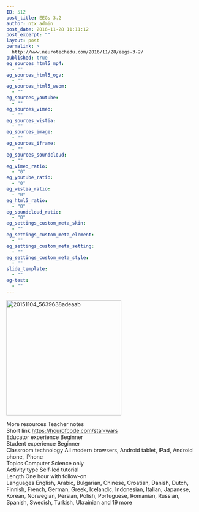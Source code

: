 ```yaml
---
ID: 512
post_title: EEGs 3.2
author: ntx_admin
post_date: 2016-11-28 11:11:12
post_excerpt: ""
layout: post
permalink: >
  http://www.neurotechedu.com/2016/11/28/eegs-3-2/
published: true
eg_sources_html5_mp4:
  - ""
eg_sources_html5_ogv:
  - ""
eg_sources_html5_webm:
  - ""
eg_sources_youtube:
  - ""
eg_sources_vimeo:
  - ""
eg_sources_wistia:
  - ""
eg_sources_image:
  - ""
eg_sources_iframe:
  - ""
eg_sources_soundcloud:
  - ""
eg_vimeo_ratio:
  - "0"
eg_youtube_ratio:
  - "0"
eg_wistia_ratio:
  - "0"
eg_html5_ratio:
  - "0"
eg_soundcloud_ratio:
  - "0"
eg_settings_custom_meta_skin:
  - ""
eg_settings_custom_meta_element:
  - ""
eg_settings_custom_meta_setting:
  - ""
eg_settings_custom_meta_style:
  - ""
slide_template:
  - ""
eg-test:
  - ""
---
```

<img src="http://www.neurotechedu.com/wp-content/uploads/2016/11/20151104_5639638adeaab-300x300.png" alt="20151104_5639638adeaab" width="300" height="300" class="alignnone size-medium wp-image-516" />

More resources	 Teacher notes<br>
Short link	https://hourofcode.com/star-wars<br>
Educator experience	Beginner<br>
Student experience	Beginner<br>
Classroom technology	All modern browsers, Android tablet, iPad, Android phone, iPhone<br>
Topics	Computer Science only<br>
Activity type	Self-led tutorial<br>
Length	One hour with follow-on<br>
Languages	English, Arabic, Bulgarian, Chinese, Croatian, Danish, Dutch, Finnish, French, German, Greek, Icelandic, Indonesian, Italian, Japanese, Korean, Norwegian, Persian, Polish, Portuguese, Romanian, Russian, Spanish, Swedish, Turkish, Ukrainian and 19 more<br>